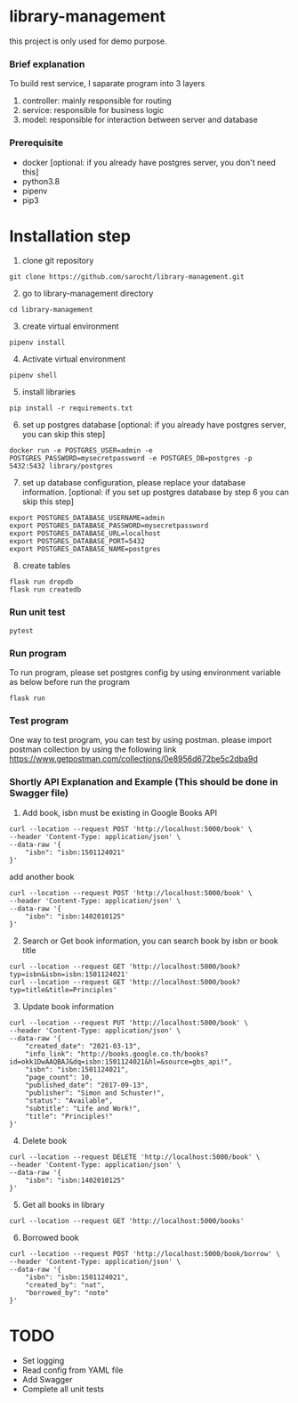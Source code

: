 # library-management
this project is only used for demo purpose.

### Brief explanation
To build rest service, I saparate program into 3 layers
1. controller: mainly responsible for routing
2. service: responsible for business logic
3. model: responsible for interaction between server and database

### Prerequisite
- docker [optional: if you already have postgres server, you don't need this]
- python3.8
- pipenv
- pip3

# Installation step
1. clone git repository
```
git clone https://github.com/sarocht/library-management.git
```
2. go to library-management directory
```
cd library-management
```
3. create virtual environment
```
pipenv install
```
4. Activate virtual environment
```
pipenv shell
```
5. install libraries
```
pip install -r requirements.txt
```
6. set up postgres database [optional: if you already have postgres server, you can skip this step]
```
docker run -e POSTGRES_USER=admin -e POSTGRES_PASSWORD=mysecretpassword -e POSTGRES_DB=postgres -p 5432:5432 library/postgres
```
7. set up database configuration, please replace your database information.
[optional: if you set up postgres database by step 6 you can skip this step]
```
export POSTGRES_DATABASE_USERNAME=admin
export POSTGRES_DATABASE_PASSWORD=mysecretpassword
export POSTGRES_DATABASE_URL=localhost
export POSTGRES_DATABASE_PORT=5432
export POSTGRES_DATABASE_NAME=postgres
```
8. create tables
```
flask run dropdb
flask run createdb
```

### Run unit test
```
pytest
```

### Run program
To run program, please set postgres config by using environment variable as below before run the program
```
flask run
```

### Test program
One way to test program, you can test by using postman. please import postman collection by using the following link
https://www.getpostman.com/collections/0e8956d672be5c2dba9d

### Shortly API Explanation and Example (This should be done in Swagger file)
1. Add book, isbn must be existing in Google Books API
```
curl --location --request POST 'http://localhost:5000/book' \
--header 'Content-Type: application/json' \
--data-raw '{
    "isbn": "isbn:1501124021"
}'
```
add another book
```
curl --location --request POST 'http://localhost:5000/book' \
--header 'Content-Type: application/json' \
--data-raw '{
    "isbn": "isbn:1402010125"
}'
```
2. Search or Get book information, you can search book by isbn or book title 
```
curl --location --request GET 'http://localhost:5000/book?typ=isbn&isbn=isbn:1501124021'
curl --location --request GET 'http://localhost:5000/book?typ=title&title=Principles'
```
3. Update book information
```
curl --location --request PUT 'http://localhost:5000/book' \
--header 'Content-Type: application/json' \
--data-raw '{
    "created_date": "2021-03-13",
    "info_link": "http://books.google.co.th/books?id=okk1DwAAQBAJ&dq=isbn:1501124021&hl=&source=gbs_api!",
    "isbn": "isbn:1501124021",
    "page_count": 10,
    "published_date": "2017-09-13",
    "publisher": "Simon and Schuster!",
    "status": "Available",
    "subtitle": "Life and Work!",
    "title": "Principles!"
}'
```
4. Delete book
```
curl --location --request DELETE 'http://localhost:5000/book' \
--header 'Content-Type: application/json' \
--data-raw '{
    "isbn": "isbn:1402010125"
}'
```
5. Get all books in library
```
curl --location --request GET 'http://localhost:5000/books'
```
6. Borrowed book
```
curl --location --request POST 'http://localhost:5000/book/borrow' \
--header 'Content-Type: application/json' \
--data-raw '{
    "isbn": "isbn:1501124021",
    "created_by": "nat",
    "borrowed_by": "note"
}'
```



# TODO
- Set logging
- Read config from YAML file
- Add Swagger
- Complete all unit tests
